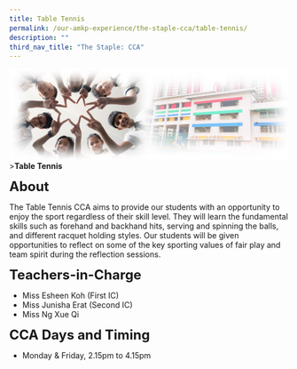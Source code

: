 ```yaml
---
title: Table Tennis
permalink: /our-amkp-experience/the-staple-cca/table-tennis/
description: ""
third_nav_title: "The Staple: CCA"
---
```

![Sub-banner](/images/sub%20banner.jpg)
&gt;**Table Tennis**

**<font size="5">About</font>**

The Table Tennis CCA aims to provide our students with an opportunity to enjoy the sport regardless of their skill level. They will learn the fundamental skills such as forehand and backhand hits, serving and spinning the balls, and different racquet holding styles. Our students will be given opportunities to reflect on some of the key sporting values of fair play and team spirit during the reflection sessions.

**<font size="5">Teachers-in-Charge</font>**
* Miss Esheen Koh (First IC)
* Miss Junisha Erat (Second IC)
* Miss Ng Xue Qi

**<font size="5">CCA Days and Timing</font>**
* Monday &amp; Friday, 2.15pm to 4.15pm